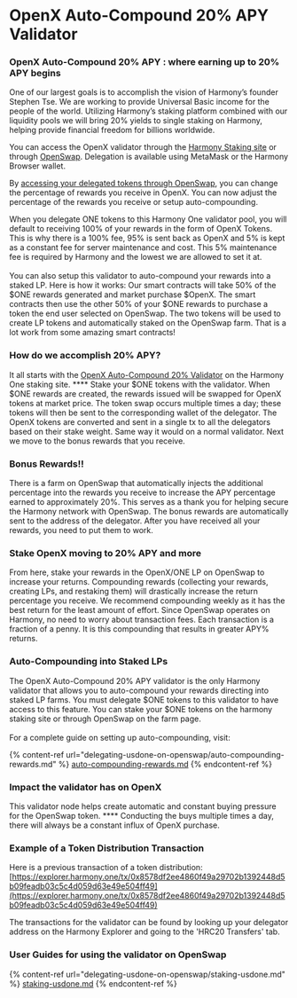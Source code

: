 # OpenX Auto-Compound 20% APY Validator

### OpenX Auto-Compound 20% APY **: where earning up to 20% APY begins**

One of our largest goals is to accomplish the vision of Harmony’s founder Stephen Tse. We are working to provide Universal Basic income for the people of the world. Utilizing Harmony’s staking platform combined with our liquidity pools we will bring 20% yields to single staking on Harmony, helping provide financial freedom for billions worldwide.

You can access the OpenX validator through the [Harmony Staking site](https://staking.harmony.one/validators/mainnet/one1j35d0vd4uzwffeawjjfukn8t9wjt8csungj0z0) or through [OpenSwap](delegating-usdone-on-openswap/). Delegation is available using MetaMask or the Harmony Browser wallet.

By [accessing your delegated tokens through OpenSwap](delegating-usdone-on-openswap/updating-reward-ratio.md), you can change the percentage of rewards you receive in OpenX. You can now adjust the percentage of the rewards you receive or setup auto-compounding.

When you delegate ONE tokens to this Harmony One validator pool, you will default to receiving 100% of your rewards in the form of OpenX Tokens.  This is why there is a 100% fee, 95% is sent back as OpenX and 5% is kept as a constant fee for server maintenance and cost.  This 5% maintenance fee is required by Harmony and the lowest we are allowed to set it at.  \
\
You can also setup this validator to auto-compound your rewards into a staked LP.  Here is how it works: Our smart contracts will take 50% of the $ONE rewards generated and market purchase $OpenX. The smart contracts then use the other 50% of your $ONE rewards to purchase a token the end user selected on OpenSwap. The two tokens will be used to create LP tokens and automatically staked on the OpenSwap farm. That is a lot work from some amazing smart contracts!

### **How do we accomplish 20% APY?**

It all starts with the [OpenX Auto-Compound 20% Validator](https://staking.harmony.one/validators/mainnet/one1j35d0vd4uzwffeawjjfukn8t9wjt8csungj0z0) on the Harmony One staking site.  ****  Stake your $ONE tokens with the validator.  When $ONE rewards are created, the rewards issued will be swapped for OpenX tokens at market price.  The token swap occurs multiple times a day; these tokens will then be sent to the corresponding wallet of the delegator.  The OpenX tokens are converted and sent in a single tx to all the delegators based on their stake weight. Same way it would on a normal validator.  Next we move to the bonus rewards that you receive.

### **Bonus Rewards!!**

There is a farm on OpenSwap that automatically injects the additional percentage into the rewards you receive to increase the APY percentage earned to approximately 20%. This serves as a thank you for helping secure the Harmony network with OpenSwap. The bonus rewards are automatically sent to the address of the delegator. After you have received all your rewards, you need to put them to work.

### Stake OpenX moving to 20% APY and more

From here, stake your rewards in the OpenX/ONE LP on OpenSwap to increase your returns. Compounding rewards (collecting your rewards, creating LPs, and restaking them) will drastically increase the return percentage you receive. We recommend compounding weekly as it has the best return for the least amount of effort. Since OpenSwap operates on Harmony, no need to worry about transaction fees. Each transaction is a fraction of a penny. It is this compounding that results in greater APY% returns.

### **Auto-Compounding into Staked LPs**

The OpenX Auto-Compound 20% APY validator is the only Harmony validator that allows you to auto-compound your rewards directing into staked LP farms. You must delegate $ONE tokens to this validator to have access to this feature. You can stake your $ONE tokens on the harmony staking site or through OpenSwap on the farm page.\
\
For a complete guide on setting up auto-compounding, visit:

{% content-ref url="delegating-usdone-on-openswap/auto-compounding-rewards.md" %}
[auto-compounding-rewards.md](delegating-usdone-on-openswap/auto-compounding-rewards.md)
{% endcontent-ref %}

### **Impact the validator has on OpenX**

This validator node helps create automatic and constant buying pressure for the OpenSwap token.  ****  Conducting the buys multiple times a day, there will always be a constant influx of OpenX purchase. &#x20;

### Example of a Token Distribution Transaction

Here is a previous transaction of a token distribution:\
[https://explorer.harmony.one/tx/0x8578df2ee4860f49a29702b1392448d5b09feadb03c5c4d059d63e49e504ff49](https://explorer.harmony.one/tx/0x8578df2ee4860f49a29702b1392448d5b09feadb03c5c4d059d63e49e504ff49)

The transactions for the validator can be found by looking up your delegator address on the Harmony Explorer and going to the 'HRC20 Transfers' tab.

### User Guides for using the validator on OpenSwap

{% content-ref url="delegating-usdone-on-openswap/staking-usdone.md" %}
[staking-usdone.md](delegating-usdone-on-openswap/staking-usdone.md)
{% endcontent-ref %}
